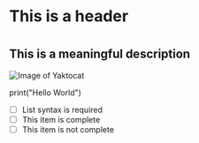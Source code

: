 # <h1> This is a header
# <h2> This is a meaningful description
![Image of Yaktocat](https://octodex.github.com/images/yaktocat.png)

print("Hello World")

- [ ] List syntax is required
- [ ] This item is complete
- [ ] This item is not complete
